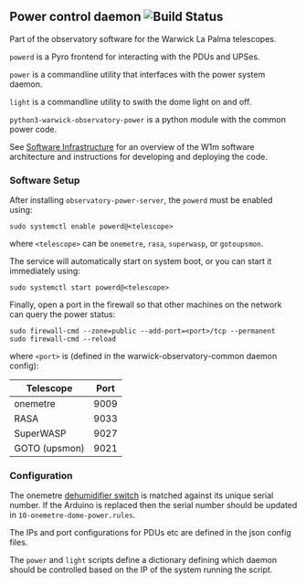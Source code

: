 ## Power control daemon ![Build Status](https://github.com/warwick-one-metre/powerd/workflows/RPM%20Packaging/badge.svg)

Part of the observatory software for the Warwick La Palma telescopes.

`powerd` is a Pyro frontend for interacting with the PDUs and UPSes.

`power` is a commandline utility that interfaces with the power system daemon.

`light` is a commandline utility to swith the dome light on and off.

`python3-warwick-observatory-power` is a python module with the common power code.

See [Software Infrastructure](https://github.com/warwick-one-metre/docs/wiki/Software-Infrastructure) for an overview of the W1m software architecture and instructions for developing and deploying the code.

### Software Setup

After installing `observatory-power-server`, the `powerd` must be enabled using:
```
sudo systemctl enable powerd@<telescope>
```
where `<telescope>` can be `onemetre`, `rasa`, `superwasp`, or `gotoupsmon`.

The service will automatically start on system boot, or you can start it immediately using:
```
sudo systemctl start powerd@<telescope>
```

Finally, open a port in the firewall so that other machines on the network can query the power status:
```
sudo firewall-cmd --zone=public --add-port=<port>/tcp --permanent
sudo firewall-cmd --reload
```

where `<port>` is (defined in the warwick-observatory-common daemon config):

| Telescope | Port |
| --------- | ---- |
| onemetre  | 9009 |
| RASA      | 9033 |
| SuperWASP | 9027 |
| GOTO (upsmon) | 9021 |


### Configuration

The onemetre [dehumidifier switch](https://github.com/warwick-one-metre/dehumidifier-switch) is matched against its unique serial number.  If the Arduino is replaced then the serial number should be updated in `10-onemetre-dome-power.rules`.

The IPs and port configurations for PDUs etc are defined in the json config files.

The `power` and `light` scripts define a dictionary defining which daemon should be controlled based on the IP of the system running the script.
